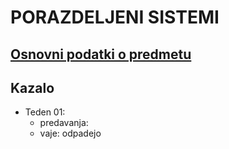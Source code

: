# PORAZDELJENI SISTEMI

## [Osnovni podatki o predmetu](podatki.md)

## Kazalo

- Teden 01: 
    - predavanja: 
    - vaje: odpadejo
